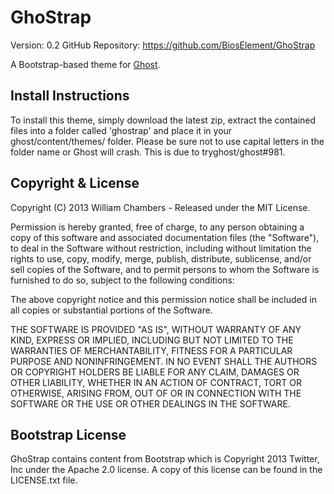 # GhoStrap

Version: 0.2
GitHub Repository: https://github.com/BiosElement/GhoStrap

A Bootstrap-based theme for [Ghost](http://github.com/tryghost/ghost/).

## Install Instructions

To install this theme, simply download the latest zip, extract the contained files into a folder called 'ghostrap' and place it in your ghost/content/themes/ folder. Please be sure not to use capital letters in the folder name or Ghost will crash. This is due to tryghost/ghost#981.

## Copyright & License

Copyright (C) 2013 William Chambers - Released under the MIT License.

Permission is hereby granted, free of charge, to any person obtaining a copy of this software and associated documentation files (the "Software"), to deal in the Software without restriction, including without limitation the rights to use, copy, modify, merge, publish, distribute, sublicense, and/or sell copies of the Software, and to permit persons to whom the Software is furnished to do so, subject to the following conditions:

The above copyright notice and this permission notice shall be included in all copies or substantial portions of the Software.

THE SOFTWARE IS PROVIDED "AS IS", WITHOUT WARRANTY OF ANY KIND, EXPRESS OR IMPLIED, INCLUDING BUT NOT LIMITED TO THE WARRANTIES OF MERCHANTABILITY, FITNESS FOR A PARTICULAR PURPOSE AND
NONINFRINGEMENT. IN NO EVENT SHALL THE AUTHORS OR COPYRIGHT HOLDERS BE LIABLE FOR ANY CLAIM, DAMAGES OR OTHER LIABILITY, WHETHER IN AN ACTION OF CONTRACT, TORT OR OTHERWISE, ARISING FROM, OUT OF OR IN CONNECTION WITH THE SOFTWARE OR THE USE OR OTHER DEALINGS IN THE SOFTWARE.

## Bootstrap License

GhoStrap contains content from Bootstrap which is Copyright 2013 Twitter, Inc under the Apache 2.0 license. A copy of this license can be found in the LICENSE.txt file.
